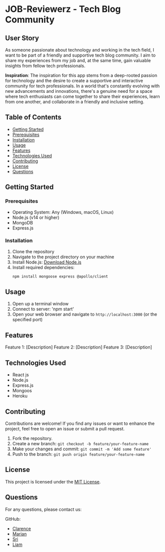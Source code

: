 # JOB-Reviewerz - Tech Blog Community

## User Story

As someone passionate about technology and working in the tech field, I want to be part of a friendly and supportive tech blog community. I aim to share my experiences from my job and, at the same time, gain valuable insights from fellow tech professionals.

**Inspiration**: The inspiration for this app stems from a deep-rooted passion for technology and the desire to create a supportive and interactive community for tech professionals. In a world that's constantly evolving with new advancements and innovations, there's a genuine need for a space where tech enthusiasts can come together to share their experiences, learn from one another, and collaborate in a friendly and inclusive setting.

## Table of Contents
- [Getting Started](#getting-started)
- [Prerequisites](#prerequisites)
- [Installation](#installation)
- [Usage](#usage)
- [Features](#features)
- [Technologies Used](#technologies-used)
- [Contributing](#contributing)
- [License](#license)
- [Questions](#questions)

## Getting Started



### Prerequisites
- Operating System: Any (Windows, macOS, Linux)
- Node.js (v14 or higher)
- MongoDB
- Express.js

### Installation
1. Clone the repository
2. Navigate to the project directory on your machine
3. Install Node.js: [Download Node.js](https://nodejs.org/)
4. Install required dependencies:
   ```bash
   npm install mongoose express @apollo/client


## Usage
1. Open up a terminal window
2. Connect to server: 'npm start'
3. Open your web browser and navigate to `http://localhost:3000` (or the specified port)


## Features

Feature 1: [Description]
Feature 2: [Description]
Feature 3: [Description]



## Technologies Used
- React js
- Node.js
- Express.js
- Mongoos
- Heroku


## Contributing
Contributions are welcome! If you find any issues or want to enhance the project, feel free to open an issue or submit a pull request.

1. Fork the repository.
2. Create a new branch: `git checkout -b feature/your-feature-name`
3. Make your changes and commit: `git commit -m 'Add some feature'`
4. Push to the branch: `git push origin feature/your-feature-name`


## License
This project is licensed under the [MIT License](LICENSE).

## Questions
For any questions, please contact us:


GitHub:
- [Clarence](https://github.com/SudoSapien21)
- [Marian](https://github.com/shcherbatiuk17)
- [Sri](https://github.com/Sowchirukuri)
- [Liam](https://github.com/liam04290)